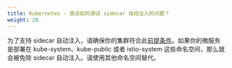 ```yaml
---
title: Kubernetes - 我该如何调试 sidecar 自动注入的问题？
weight: 20
---
```


为了支持 sidecar 自动注入，请确保你的集群符合此[前提条件](/docs/setup/kubernetes/sidecar-injection/#automatic-sidecar-injection)。如果你的微服务是部署在 kube-system、kube-public 或者 istio-system 这些命名空间，那么就会被免除 sidecar 自动注入。请使用其他命名空间替代。